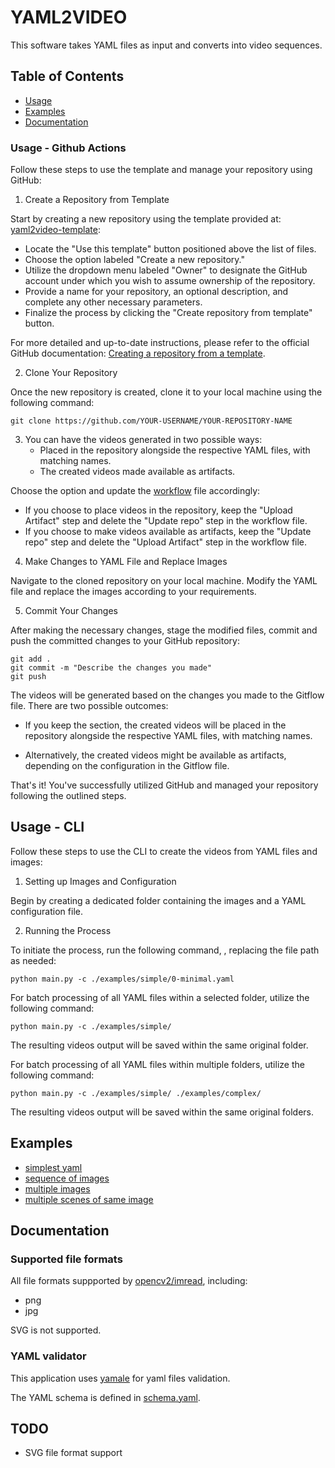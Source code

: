
# YAML2VIDEO

This software takes YAML files as input and converts into video sequences.

## Table of Contents

- [Usage](#usage)
- [Examples](#examples)
- [Documentation](#documenation)

### Usage - Github Actions

Follow these steps to use the template and manage your repository using GitHub:

1. Create a Repository from Template

Start by creating a new repository using the template provided at: [yaml2video-template](https://github.com/ruifpcoelho/yaml2video-template):

* Locate the "Use this template" button positioned above the list of files.
* Choose the option labeled "Create a new repository."
* Utilize the dropdown menu labeled "Owner" to designate the GitHub account under which you wish to assume ownership of the repository.
* Provide a name for your repository, an optional description, and complete any other necessary parameters.
* Finalize the process by clicking the "Create repository from template" button.

For more detailed and up-to-date instructions, please refer to the official GitHub documentation: [Creating a repository from a template](https://docs.github.com/en/repositories/creating-and-managing-repositories/creating-a-repository-from-a-template).

2. Clone Your Repository

Once the new repository is created, clone it to your local machine using the following command:

````
git clone https://github.com/YOUR-USERNAME/YOUR-REPOSITORY-NAME
````

3. You can have the videos generated in two possible ways:
   - Placed in the repository alongside the respective
   YAML files, with matching names.
   - The created videos made available as artifacts.

Choose the option and update the [workflow](https://github.com/ruifpcoelho/yaml2video-template/blob/master/.github/workflows/build-video.yml) file accordingly:

- If you choose to place videos in the repository, keep the "Upload Artifact" step and delete the "Update repo" step in the workflow file.
- If you choose to make videos available as artifacts, keep the "Update repo" step and delete the "Upload Artifact" step in the workflow file.

4. Make Changes to YAML File and Replace Images

Navigate to the cloned repository on your local machine.
Modify the YAML file and replace the images according to your requirements.

5. Commit Your Changes

After making the necessary changes, stage the modified files, commit and push the committed changes to your GitHub repository:

```
git add .
git commit -m "Describe the changes you made"
git push
```

The videos will be generated based on the changes you made to the Gitflow file.
There are two possible outcomes:

* If you keep the section, the created videos will be placed in the repository alongside the respective YAML files, with matching names.

* Alternatively, the created videos might be available as artifacts, depending on the configuration in the Gitflow file.

That's it! You've successfully utilized GitHub and managed your repository following the outlined steps.

## Usage - CLI

Follow these steps to use the CLI to create the videos from YAML files and images:

1. Setting up Images and Configuration

Begin by creating a dedicated folder containing the images and a YAML configuration file.

2. Running the Process

To initiate the process, run the following command, , replacing the file path as needed:

```
python main.py -c ./examples/simple/0-minimal.yaml
```

For batch processing of all YAML files within a selected folder, utilize the following command:

```
python main.py -c ./examples/simple/
```

The resulting videos output will be saved within the same original folder.

For batch processing of all YAML files within multiple folders, utilize the following command:

```
python main.py -c ./examples/simple/ ./examples/complex/
```

The resulting videos output will be saved within the same original folders.

## Examples

* [simplest yaml](./examples/simple/0-minimal.yaml)
* [sequence of images](./examples/simple/1-sequence.yaml)
* [multiple images](./examples/simple/0-multiple.yaml)
* [multiple scenes of same image](./examples/simple/0-scenes.yaml)

## Documentation

### Supported file formats

All file formats suppported by [opencv2/imread](https://docs.opencv.org/3.4/d4/da8/group__imgcodecs.html#ga288b8b3da0892bd651fce07b3bbd3a56), including:

* png
* jpg

SVG is not supported.

### YAML validator

This application uses [yamale](https://pypi.org/project/yamale/) for yaml files validation.

The YAML schema is defined in [schema.yaml](./schema.yaml).

## TODO

* SVG file format support
